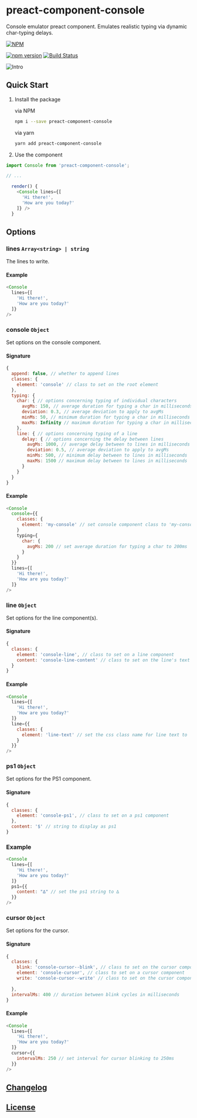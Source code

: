 # preact-component-console
Console emulator preact component. Emulates realistic typing via dynamic char-typing delays.

[![NPM](https://nodei.co/npm/preact-component-console.png?downloads=true)](https://nodei.co/npm/preact-component-console/)

[![npm version](https://badge.fury.io/js/preact-component-console.svg)](http://badge.fury.io/js/preact-component-console)
[![Build Status](https://travis-ci.org/haensl/preact-component-console.svg?branch=master)](https://travis-ci.org/haensl/preact-component-console)


![Intro](intro.gif)

## Quick Start

1. Install the package

    via NPM

    ```bash
    npm i --save preact-component-console
    ```

    via yarn
    ```bash
    yarn add preact-component-console
    ```

2. Use the component

```javascript
import Console from 'preact-component-console';

// ...

  render() {
    <Console lines={[
      'Hi there!',
      'How are you today?'
    ]} />
  }
```

## Options

### lines `Array<string> | string`

The lines to write.

#### Example

```javascript
<Console
  lines={[
    'Hi there!',
    'How are you today?'
  ]}
/>
```

### console `Object`

Set options on the console component.

#### Signature

```javascript
{
  append: false, // whether to append lines
  classes: {
    element: 'console' // class to set on the root element
  },
  typing: {
    char: { // options concerning typing of individual characters
      avgMs: 150, // average duration for typing a char in milliseconds
      deviation: 0.3, // average deviation to apply to avgMs
      minMs: 50, // minimum duration for typing a char in milliseconds
      maxMs: Infinity // maximum duration for typing a char in milliseconds
    },
    line: { // options concerning typing of a line
      delay: { // options concerning the delay between lines
        avgMs: 1000, // average delay between to lines in milliseconds
        deviation: 0.5, // average deviation to apply to avgMs
        minMs: 500, // minimum delay between to lines in milliseconds
        maxMs: 1500 // maximum delay between to lines in milliseconds
      }
    }
  }
}
```

#### Example

```javascript
<Console
  console={{
    classes: {
      element: 'my-console' // set console component class to 'my-console'
    }
    typing={
      char: {
        avgMs: 200 // set average duration for typing a char to 200ms
      }
    }
  }}
  lines={[
    'Hi there!',
    'How are you today?'
  ]}
/>
```

### line `Object`

Set options for the line component(s).

#### Signature

```javascript
{
  classes: {
    element: 'console-line', // class to set on a line component
    content: 'console-line-content' // class to set on the line's text content
  }
}
```

#### Example

```javascript
<Console
  lines={[
    'Hi there!',
    'How are you today?'
  ]}
  line={{
    classes: {
      element: 'line-text' // set the css class name for line text to 'line-text'
    }
  }}
/>
```

### ps1 `Object`

Set options for the PS1 component.

#### Signature

```javascript
{
  classes: {
    element: 'console-ps1', // class to set on a ps1 component
  },
  content: '$' // string to display as ps1
}
```

### Example

```javascript
<Console
  lines={[
    'Hi there!',
    'How are you today?'
  ]}
  ps1={{
    content: "∆" // set the ps1 string to ∆
  }}
/>
```

### cursor `Object`

Set options for the cursor.

#### Signature

```javascript
{
  classes: {
    blink: 'console-cursor--blink', // class to set on the cursor component when visible (in addition to the class set in element)
    element: 'console-cursor', // class to set on a cursor component
    write: 'console-cursor--write' // class to set on the cursor component while writing (in additon to the class set in element)
    
  },
  intervalMs: 400 // duration between blink cycles in milliseconds
}
```

#### Example

```javascript
<Console
  lines={[
    'Hi there!',
    'How are you today?'
  ]}
  cursor={{
    intervalMs: 250 // set interval for cursor blinking to 250ms
  }}
/>
```

## [Changelog](CHANGELOG.md)

## [License](LICENSE)
